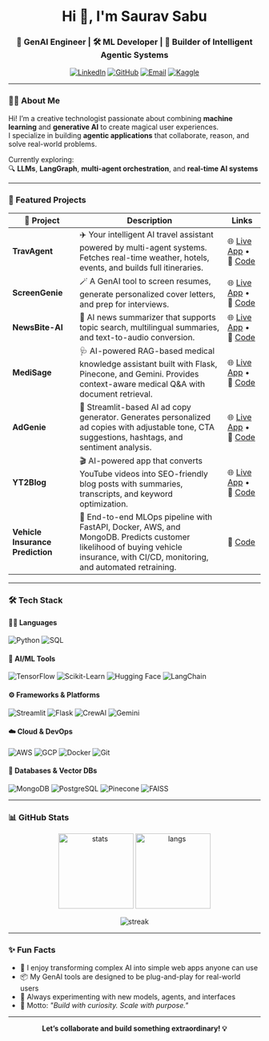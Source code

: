 <h1 align="center">Hi 👋, I'm Saurav Sabu</h1>
<h3 align="center">🧠 GenAI Engineer | 🛠️ ML Developer | 🧩 Builder of Intelligent Agentic Systems</h3>

<p align="center">
  <a href="https://www.linkedin.com/in/sauravsabu789/" target="_blank"><img src="https://img.shields.io/badge/LinkedIn-Connect-blue?style=for-the-badge&logo=linkedin" alt="LinkedIn"></a>
  <a href="https://github.com/saurav-sabu" target="_blank"><img src="https://img.shields.io/badge/GitHub-Follow-black?style=for-the-badge&logo=github" alt="GitHub"></a>
  <a href="mailto:saurav.sabu9@gmail.com"><img src="https://img.shields.io/badge/Email-Contact-red?style=for-the-badge&logo=gmail" alt="Email"></a>
  <a href="https://www.kaggle.com/sauravsabu" target="_blank"><img src="https://img.shields.io/badge/Kaggle-Profile-blue?style=for-the-badge&logo=kaggle" alt="Kaggle"></a>
</p>

---

### 🧑‍💼 About Me

Hi! I’m a creative technologist passionate about combining **machine learning** and **generative AI** to create magical user experiences.  
I specialize in building **agentic applications** that collaborate, reason, and solve real-world problems.

Currently exploring:  
🔍 **LLMs**, **LangGraph**, **multi-agent orchestration**, and **real-time AI systems**

---

### 🚀 Featured Projects

| 🧠 Project      | Description                                                                                                                                              | Links                                                                                                    |
| --------------- | -------------------------------------------------------------------------------------------------------------------------------------------------------- | -------------------------------------------------------------------------------------------------------- |
| **TravAgent**   | ✈️ Your intelligent AI travel assistant powered by multi-agent systems. Fetches real-time weather, hotels, events, and builds full itineraries.          | 🌐 [Live App](https://travagent.onrender.com) • 📂 [Code](https://github.com/saurav-sabu/TravAgent)      |
| **ScreenGenie** | 🪄 A GenAI tool to screen resumes, generate personalized cover letters, and prep for interviews.                                                         | 🌐 [Live App](https://screengenie.streamlit.app) • 📂 [Code](https://github.com/saurav-sabu/ScreenGenie) |
| **NewsBite-AI** | 📰 AI news summarizer that supports topic search, multilingual summaries, and text-to-audio conversion.                                                  | 🌐 [Live App](https://newsbite-ai.streamlit.app) • 📂 [Code](https://github.com/saurav-sabu/NewsBite-AI) |
| **MediSage**    | 🩺 AI-powered RAG-based medical knowledge assistant built with Flask, Pinecone, and Gemini. Provides context-aware medical Q\&A with document retrieval. | 🌐 [Live App](https://medisage-zrba.onrender.com) • 📂 [Code](https://github.com/saurav-sabu/MediSage)   |
| **AdGenie**     | 📢 Streamlit-based AI ad copy generator. Generates personalized ad copies with adjustable tone, CTA suggestions, hashtags, and sentiment analysis.        | 🌐 [Live App](https://adgenie.streamlit.app) • 📂 [Code](https://github.com/saurav-sabu/AdGenie)         |
| **YT2Blog** | 🎬 AI-powered app that converts YouTube videos into SEO-friendly blog posts with summaries, transcripts, and keyword optimization. | 🌐 [Live App](https://yt2write-ai.streamlit.app/) • 📂 [Code](https://github.com/saurav-sabu/YT2Blog) |
| **Vehicle Insurance Prediction** | 🚗 End-to-end MLOps pipeline with FastAPI, Docker, AWS, and MongoDB. Predicts customer likelihood of buying vehicle insurance, with CI/CD, monitoring, and automated retraining. | 📂 [Code](https://github.com/saurav-sabu/Vehicle-Insurance-Project) |

---

### 🛠️ Tech Stack

#### 👨‍💻 Languages
![Python](https://img.shields.io/badge/Python-blue?style=flat&logo=python)
![SQL](https://img.shields.io/badge/SQL-4479A1?style=flat&logo=postgresql)

#### 🧠 AI/ML Tools
![TensorFlow](https://img.shields.io/badge/TensorFlow-orange?style=flat&logo=tensorflow)
![Scikit-Learn](https://img.shields.io/badge/Scikit--Learn-F7931E?style=flat&logo=scikit-learn)
![Hugging Face](https://img.shields.io/badge/HuggingFace-yellow?style=flat&logo=huggingface)
![LangChain](https://img.shields.io/badge/LangChain-purple?style=flat)

#### ⚙️ Frameworks & Platforms
![Streamlit](https://img.shields.io/badge/Streamlit-FF4B4B?style=flat&logo=streamlit)
![Flask](https://img.shields.io/badge/Flask-white?style=flat&logo=flask)
![CrewAI](https://img.shields.io/badge/CrewAI-007ACC?style=flat)
![Gemini](https://img.shields.io/badge/Gemini-AI-23B5E5?style=flat)

#### ☁️ Cloud & DevOps
![AWS](https://img.shields.io/badge/AWS-232F3E?style=flat&logo=amazonaws)
![GCP](https://img.shields.io/badge/GCP-4285F4?style=flat&logo=googlecloud)
![Docker](https://img.shields.io/badge/Docker-2496ED?style=flat&logo=docker)
![Git](https://img.shields.io/badge/Git-F05032?style=flat&logo=git)

#### 🧩 Databases & Vector DBs
![MongoDB](https://img.shields.io/badge/MongoDB-4EA94B?style=flat&logo=mongodb)
![PostgreSQL](https://img.shields.io/badge/PostgreSQL-336791?style=flat&logo=postgresql)
![Pinecone](https://img.shields.io/badge/Pinecone-blue?style=flat)
![FAISS](https://img.shields.io/badge/FAISS-white?style=flat)

---

### 📊 GitHub Stats

<p align="center">
  <img src="https://github-readme-stats.vercel.app/api?username=saurav-sabu&show_icons=true&theme=radical" alt="stats" height="150"/>
  <img src="https://github-readme-stats.vercel.app/api/top-langs/?username=saurav-sabu&layout=compact&theme=radical" alt="langs" height="150"/>
</p>
<p align="center">
  <img src="https://github-readme-streak-stats.herokuapp.com?user=saurav-sabu&theme=radical" alt="streak" />
</p>

---

### ✨ Fun Facts

- 🧙 I enjoy transforming complex AI into simple web apps anyone can use  
- 📦 My GenAI tools are designed to be plug-and-play for real-world users  
- 🔬 Always experimenting with new models, agents, and interfaces  
- 🧭 Motto: *"Build with curiosity. Scale with purpose."*

---

<p align="center">
  <b>Let’s collaborate and build something extraordinary! 💡</b>
</p>
